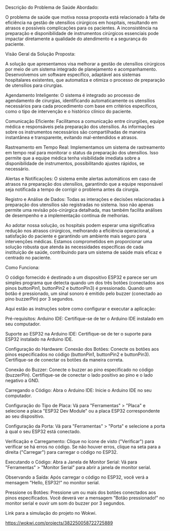 Descrição do Problema de Saúde Abordado:

O problema de saúde que motiva nossa proposta está relacionado à falta de eficiência na gestão de utensílios cirúrgicos em hospitais, resultando em atrasos e possíveis complicações para os pacientes. A inconsistência na preparação e disponibilidade de instrumentos cirúrgicos essenciais pode impactar diretamente a qualidade do atendimento e a segurança do paciente.


Visão Geral da Solução Proposta:

A solução que apresentamos visa melhorar a gestão de utensílios cirúrgicos por meio de um sistema integrado de planejamento e acompanhamento. Desenvolvemos um software específico, adaptável aos sistemas hospitalares existentes, que automatiza e otimiza o processo de preparação de utensílios para cirurgias.


Agendamento Inteligente:
O sistema é integrado ao processo de agendamento de cirurgias, identificando automaticamente os utensílios necessários para cada procedimento com base em critérios específicos, como o tipo de intervenção e o histórico clínico do paciente.

Comunicação Eficiente:
Facilitamos a comunicação entre cirurgiões, equipe médica e responsáveis pela preparação dos utensílios. As informações sobre os instrumentos necessários são compartilhadas de maneira instantânea e transparente, evitando mal-entendidos e atrasos.

Rastreamento em Tempo Real:
Implementamos um sistema de rastreamento em tempo real para monitorar o status da preparação dos utensílios. Isso permite que a equipe médica tenha visibilidade imediata sobre a disponibilidade de instrumentos, possibilitando ajustes rápidos, se necessário.

Alertas e Notificações:
O sistema emite alertas automáticos em caso de atrasos na preparação dos utensílios, garantindo que a equipe responsável seja notificada a tempo de corrigir o problema antes da cirurgia.

Registro e Análise de Dados:
Todas as interações e decisões relacionadas à preparação dos utensílios são registradas no sistema. Isso não apenas permite uma revisão pós-cirúrgica detalhada, mas também facilita análises de desempenho e a implementação contínua de melhorias.

Ao adotar nossa solução, os hospitais podem esperar uma significativa redução nos atrasos cirúrgicos, melhorando a eficiência operacional, a satisfação do paciente e garantindo um ambiente mais seguro para intervenções médicas. Estamos comprometidos em proporcionar uma solução robusta que atenda às necessidades específicas de cada instituição de saúde, contribuindo para um sistema de saúde mais eficaz e centrado no paciente.




Como Funciona:

O código fornecido é destinado a um dispositivo ESP32 e parece ser um simples programa que detecta quando um dos três botões (conectados aos pinos buttonPin1, buttonPin2 e buttonPin3) é pressionado. Quando um botão é pressionado, um sinal sonoro é emitido pelo buzzer (conectado ao pino buzzerPin) por 3 segundos.

Aqui estão as instruções sobre como configurar e executar a aplicação:

Pré-requisitos:
Arduino IDE: Certifique-se de ter o Arduino IDE instalado em seu computador.

Suporte ao ESP32 na Arduino IDE: Certifique-se de ter o suporte para ESP32 instalado na Arduino IDE.

Configuração do Hardware:
Conexão dos Botões: Conecte os botões aos pinos especificados no código (buttonPin1, buttonPin2 e buttonPin3). Certifique-se de conectar os botões da maneira correta.

Conexão do Buzzer: Conecte o buzzer ao pino especificado no código (buzzerPin). Certifique-se de conectar o lado positivo ao pino e o lado negativo a GND.

Carregando o Código:
Abra o Arduino IDE: Inicie o Arduino IDE no seu computador.

Configuração do Tipo de Placa: Vá para "Ferramentas" > "Placa" e selecione a placa "ESP32 Dev Module" ou a placa ESP32 correspondente ao seu dispositivo.

Configuração da Porta: Vá para "Ferramentas" > "Porta" e selecione a porta à qual o seu ESP32 está conectado.

Verificação e Carregamento: Clique no ícone de visto ("Verificar") para verificar se há erros no código. Se não houver erros, clique na seta para a direita ("Carregar") para carregar o código no ESP32.

Executando o Código:
Abra a Janela de Monitor Serial: Vá para "Ferramentas" > "Monitor Serial" para abrir a janela de monitor serial.

Observando a Saída: Após carregar o código no ESP32, você verá a mensagem "Hello, ESP32!" no monitor serial.

Pressione os Botões: Pressione um ou mais dos botões conectados aos pinos especificados. Você deverá ver a mensagem "Botão pressionado!" no monitor serial e ouvir um som do buzzer por 3 segundos.


Link para a simulação do projeto no Wokwi.

https://wokwi.com/projects/382250058722725889